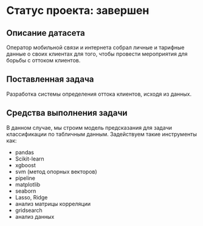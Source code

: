 # Статус проекта: завершен

## Описание датасета
 
Оператор мобильной связи и интернета собрал личные и тарифные данные о своих клиентах для того, чтобы провести мероприятия для борьбы с оттоком клиентов. 

## Поставленная задача

Разработка системы определения оттока клиентов, исходя из данных.

## Средства выполнения задачи

В данном случае, мы строим модель предсказания для задачи классификации по табличным данным. Задействуем такие инструменты как:

 * pandas
 * Scikit-learn
 * xgboost
 * svm (метод опорных векторов)
 * pipeline
 * matplotlib
 * seaborn
 * Lasso, Ridge
 * анализ матрицы корреляции
 * gridsearch
 * анализ данных
